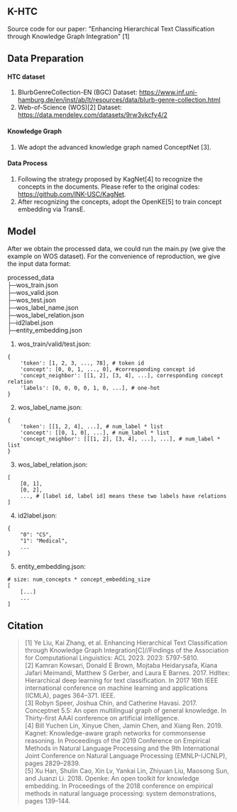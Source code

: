 ## K-HTC

Source code for our paper: "Enhancing Hierarchical Text Classification through Knowledge Graph Integration" [1]


## Data Preparation
#### HTC dataset
1. BlurbGenreCollection-EN (BGC) Dataset: https://www.inf.uni-hamburg.de/en/inst/ab/lt/resources/data/blurb-genre-collection.html
2. Web-of-Science (WOS)[2] Dataset: https://data.mendeley.com/datasets/9rw3vkcfy4/2

#### Knowledge Graph
1. We adopt the advanced knowledge graph named ConceptNet [3].

#### Data Process
1. Following the strategy proposed by KagNet[4] to recognize the concepts in the documents. Please refer to the original codes: https://github.com/INK-USC/KagNet.
2. After recognizing the concepts, adopt the OpenKE[5] to train concept embedding via TransE.


## Model
After we obtain the processed data, we could run the main.py (we give the example on WOS dataset). For the convenience of reproduction, we give the input data format:

processed_data \
├─wos_train.json \
├─wos_valid.json \
├─wos_test.json \
├─wos_label_name.json \
├─wos_label_relation.json \
├─id2label.json \
├─entity_embedding.json

1. wos_train/valid/test.json:
```
{
    'token': [1, 2, 3, ..., 78], # token id
    'concept': [0, 0, 1, ..., 0], #corresponding concept id
    'concept_neighbor': [[1, 2], [3, 4], ...], corresponding concept relation
    'labels': [0, 0, 0, 0, 1, 0, ...], # one-hot
}
```
2. wos_label_name.json: 
```
{
    'token': [[1, 2, 4], ...], # num_label * list
    'concept': [[0, 1, 0], ...], # num_label * list
    'concept_neighbor': [[[1, 2], [3, 4], ...], ...], # num_label * list
}
```
3. wos_label_relation.json: 
```
[
    [0, 1], 
    [0, 2],
    ..., # [label id, label id] means these two labels have relations
]
```
4. id2label.json: 
```
{
    "0": "CS",
    "1": "Medical",
    ...
}
```
5. entity_embedding.json: 
```
# size: num_concepts * concept_embedding_size
[
    [...]
    ...
]
```


## Citation

>[1] Ye Liu, Kai Zhang, et al. Enhancing Hierarchical Text Classification through Knowledge Graph Integration[C]//Findings of the Association for Computational Linguistics: ACL 2023. 2023: 5797-5810.\
>[2] Kamran Kowsari, Donald E Brown, Mojtaba Heidarysafa, Kiana Jafari Meimandi, Matthew S Gerber, and Laura E Barnes. 2017. Hdltex: Hierarchical deep learning for text classification. In 2017 16th IEEE international conference on machine learning and applications (ICMLA), pages 364–371. IEEE.\
>[3] Robyn Speer, Joshua Chin, and Catherine Havasi. 2017. Conceptnet 5.5: An open multilingual graph of general knowledge. In Thirty-first AAAI conference on artificial intelligence.\
>[4] Bill Yuchen Lin, Xinyue Chen, Jamin Chen, and Xiang Ren. 2019. Kagnet: Knowledge-aware graph networks for commonsense reasoning. In Proceedings of the 2019 Conference on Empirical Methods in Natural Language Processing and the 9th International Joint Conference on Natural Language Processing (EMNLP-IJCNLP), pages 2829–2839.\
>[5] Xu Han, Shulin Cao, Xin Lv, Yankai Lin, Zhiyuan Liu, Maosong Sun, and Juanzi Li. 2018. Openke: An open toolkit for knowledge embedding. In Proceedings of the 2018 conference on empirical methods in natural language processing: system demonstrations, pages 139–144.